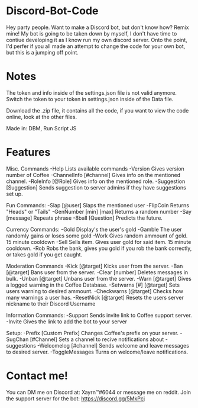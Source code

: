 # Discord-Bot-Code

Hey party people. Want to make a Discord bot, but don't know how? Remix mine!
My bot is going to be taken down by myself, I don't have time to contiue developing it as I know run my own discord server. 
Onto the point, I'd perfer if you all made an attempt to change the code for your own bot, but this is a jumping off point. 

# Notes
The token and info inside of the settings.json file is not valid anymore. Switch the token to your token in settings.json inside of the Data file. 

Download the .zip file, it contains all the code, if you want to view the code online, look at the other files. 

Made in: DBM, Run Script JS

# Features 
Misc. Commands
-Help Lists available commands
-Version Gives version number of Coffee
-ChannelInfo [#channel] Gives info on the mentioned channel.
-RoleInfo [@Role] Gives info on the mentioned role.
-Suggestion [Suggestion] Sends suggestion to server admins if they have suggestions set up. 

Fun Commands:
-Slap [@user] Slaps the mentioned user
-FlipCoin Returns "Heads" or "Tails"
-GenNumber [min] [max] Returns a random number
-Say [message] Repeats phrase
-8ball [Question] Predicts the future. 

Currency Commands:
-Gold Display's the user's gold
-Gamble The user randomly gains or loses some gold
-Work Gives random ammount of gold. 15 minute cooldown
-Sell Sells item. Gives user gold for said item. 15 minute cooldown.
-Rob Robs the bank, gives you gold if you rob the bank correctly, or takes gold if you get caught. 

Moderation Commands
-Kick [@target] Kicks user from the server.
-Ban [@target] Bans user from the server.
-Clear [number] Deletes messages in bulk. 
-Unban [@target] Unbans user from the server.
-Warn [@target] Gives a logged warning in the Coffee Database.
-Setwarns [#] [@target] Sets users warning to desired ammount.
-Checkwarns [@target] Checks how many warnings a user has. 
-ResetNick [@target] Resets the users server nickname to their Discord Username

Information Commands:
-Support Sends invite link to Coffee support server.
-Invite Gives the link to add the bot to your server

Setup: 
-Prefix [Custom Prefix] Changes Coffee's prefix on your server. 
-SugChan [#Channel]     Sets a channel to recive notifications about -suggestions
-Welcomelog [#channel]  Sends welcome and leave messages to desired server. 
-ToggleMessages         Turns on welcome/leave notifications.

# Contact me!
You can DM me on Discord at: Xayrn™#6044 or message me on reddit. 
Join the support server for the bot: https://discord.gg/5MkPcj
